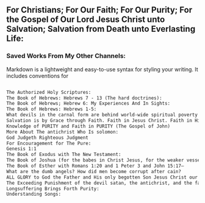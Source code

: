## For Christians; For Our Faith; For Our Purity; For the Gospel of Our Lord Jesus Christ unto Salvation; Salvation from Death unto Everlasting Life:

### Saved Works From My Other Channels:

Markdown is a lightweight and easy-to-use syntax for styling your writing. It includes conventions for

```markdown

The Authorized Holy Scriptures:
The Book of Hebrews: Hebrews 7 - 13 (The hard doctrines): 
The Book of Hebrews; Hebrew 6: My Experiences And In Sights:
The Book of Hebrews: Hebrews 1-5:
What devils in the carnal form are behind world-wide spiritual poverty which manifests in the earthly visible torment of children unawares? what are the false jews which use sorcery and lies to gain advantage with True Faith in Jesus Christ: 
Salvation is by Grace through Faith. Faith in Jesus Christ. Faith in His Resurrection. (Read For Saving Your Own Life): 
Knowledge of PURITY and Faith in PURITY (The Gospel of John)
More About The antichrist Who Is solomon: 
God Judgeth Righteous Judgment
For Encouragement for The Pure:
Genesis 1:1 
The Book of Exodus with The New Testament:
The Book of Joshua (for the babes in Christ Jesus, for the weaker vessels):
The Book of Esther with Romans 1:20 and 1 Peter 3 and John 15:17–
What are the dumb angels? How did men become corrupt after cain?
ALL GLORY to God the Father and His only begotten Son Jesus Christ our Master Everlasting! The angels do rejoice!
The Exceeding Punishment of the devil satan, the antichrist, and the false prophet:
Longsuffering Brings Forth Purity:
Understanding Songs:
```
